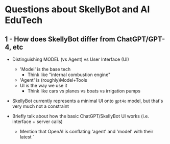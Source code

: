 # Questions about SkellyBot and AI EduTech

## 1 - How does SkellyBot differ from ChatGPT/GPT-4, etc
- Distinguishing MODEL (vs Agent) vs User Interface (UI)
  - 'Model' is the base tech
    - Think like "internal combustion engine"
  - 'Agent' is (roughly)Model+Tools
  - UI is the way we use it
    - Think like cars vs planes vs boats vs irrigation pumps
  
- SkellyBot currently represents a minimal UI onto `gpt4o` model, but that's very much not a constraint
  
- Briefly talk about how the basic ChatGPT/SkellyBot UI works (i.e. interface + server calls)
  - Mention that OpenAI is conflating 'agent' and 'model' with their latest `